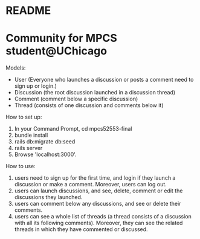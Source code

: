 # README

Community for MPCS student@UChicago
=============

Models:

* User (Everyone who launches a discussion or posts a comment need to sign up or login.)
* Discussion (the root discussion launched in a discussion thread)
* Comment (comment below a specific discussion)
* Thread (consists of one discussion and comments below it)


How to set up:

1. In your Command Prompt, cd mpcs52553-final
2. bundle install
3. rails db:migrate db:seed
4. rails server
5. Browse 'localhost:3000'.


How to use:
1. users need to sign up for the first time, and login if they launch a discussion or make a comment.
Moreover, users can log out.
2. users can launch discussions, and see, delete, comment or edit the discussions they launched.
3. users can comment below any discussions, and see or delete their comments.
4. users can see a whole list of threads (a thread consists of a discussion with all its following comments).
Moreover, they can see the related threads in which they have commented or discussed.
